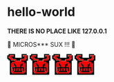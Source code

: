 # hello-world

**THERE IS NO PLACE LIKE 127.0.0.1**

:poop: MICROS*** SUX !!! :poop:

![Alt text]( ./images/evil_2.png?raw=true "Evil Shit")
![Alt text]( ./images/evil_2.png?raw=true "Evil Shit")
![Alt text]( ./images/evil_2.png?raw=true "Evil Shit")
![Alt text]( ./images/evil_2.png?raw=true "Evil Shit")
